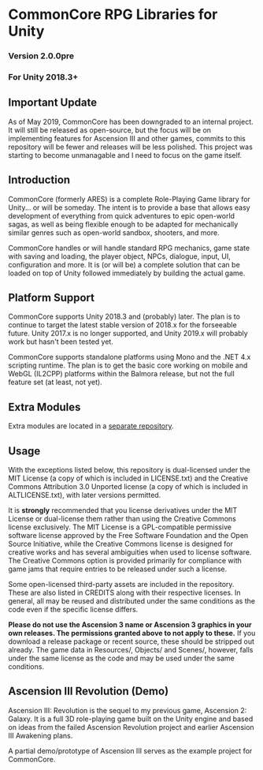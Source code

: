 # CommonCore RPG Libraries for Unity
### Version 2.0.0pre
### For Unity 2018.3+

## Important Update

As of May 2019, CommonCore has been downgraded to an internal project. It will still be released as open-source, but the focus will be on implementing features for Ascension III and other games, commits to this repository will be fewer and releases will be less polished. This project was starting to become unmanagable and I need to focus on the game itself.

## Introduction

CommonCore (formerly ARES) is a complete Role-Playing Game library for Unity... or will be someday. The intent is to provide a base that allows easy development of everything from quick adventures to epic open-world sagas, as well as being flexible enough to be adapted for mechanically similar genres such as open-world sandbox, shooters, and more.

CommonCore handles or will handle standard RPG mechanics, game state with saving and loading, the player object, NPCs, dialogue, input, UI, configuration and more. It is (or will be) a complete solution that can be loaded on top of Unity followed immediately by building the actual game.

## Platform Support

CommonCore supports Unity 2018.3 and (probably) later. The plan is to continue to target the latest stable version of 2018.x for the forseeable future. Unity 2017.x is no longer supported, and Unity 2019.x will probably work but hasn't been tested yet.

CommonCore supports standalone platforms using Mono and the .NET 4.x scripting runtime. The plan is to get the basic core working on mobile and WebGL (IL2CPP) platforms within the Balmora release, but not the full feature set (at least, not yet).

## Extra Modules

Extra modules are located in a [separate repository](https://github.com/XCVG/commoncore-modules).

## Usage

With the exceptions listed below, this repository is dual-licensed under the MIT License (a copy of which is included in LICENSE.txt) and the Creative Commons Attribution 3.0 Unported license (a copy of which is included in ALTLICENSE.txt), with later versions permitted.

It is **strongly** recommended that you license derivatives under the MIT License or dual-license them rather than using the Creative Commons license exclusively. The MIT License is a GPL-compatible permissive software license approved by the Free Software Foundation and the Open Source Initiative, while the Creative Commons license is designed for creative works and has several ambiguities when used to license software. The Creative Commons option is provided primarily for compliance with game jams that require entries to be released under such a license.

Some open-licensed third-party assets are included in the repository. These are also listed in CREDITS along with their respective licenses. In general, all may be reused and distributed under the same conditions as the code even if the specific license differs.

**Please do not use the Ascension 3 name or Ascension 3 graphics in your own releases. The permissions granted above to not apply to these.** If you download a release package or recent source, these should be stripped out already. The game data in Resources/, Objects/ and Scenes/, however, falls under the same license as the code and may be used under the same conditions.

## Ascension III Revolution (Demo)

Ascension III: Revolution is the sequel to my previous game, Ascension 2: Galaxy. It is a full 3D role-playing game built on the Unity engine and based on ideas from the failed Ascension Revolution project and earlier Ascension III Awakening plans. 

A partial demo/prototype of Ascension III serves as the example project for CommonCore.

